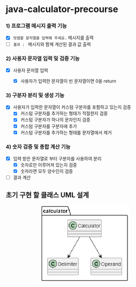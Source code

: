 # java-calculator-precourse

### 1) 프로그램 메시지 출력 기능

- [x] `덧셈할 문자열을 입력해 주세요.` 메시지를 출력
- [ ] `결과 : ` 메시지와 함께 계산된 결과 값 출력

### 2) 사용자 문자열 입력 및 검증 기능

- [x] 사용자 문자열 입력
    - [x] 사용자가 입력한 문자열이 빈 문자열이면 0을 return


### 3) 구분자 분리 및 생성 기능

- [x] 사용자가 입력한 문자열이 커스텀 구분자를 포함하고 있는지 검증
    - [x] 커스텀 구분자를 추가하는 형태가 적절한지 검증
    - [x] 커스텀 구분자가 하나의 문자인지 검증
    - [x] 커스텀 구분자를 구분자에 추가
    - [x] 커스텀 구분자를 추가하는 형태를 문자열에서 제거

### 4) 숫자 검증 및 총합 계산 기능

-[x] 입력 받은 문자열로 부터 구분자를 사용하여 분리
    - [x] 숫자로만 이루어져 있는지 검증
    - [x] 숫자라면 모두 양수인지 검증
-[ ] 결과 계산

## 초기 구현 할 클래스 UML 설계

<p align="center">
  <img src="Initial Design UML.png" alt="Initial Design UML">
</p>